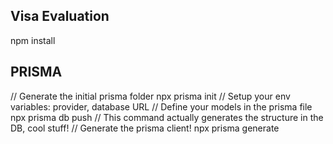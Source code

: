 ## Visa Evaluation

npm install

## PRISMA

// Generate the initial prisma folder
npx prisma init
// Setup your env variables: provider, database URL
// Define your models in the prisma file
npx prisma db push // This command actually generates the structure in the DB, cool stuff!
// Generate the prisma client!
npx prisma generate

